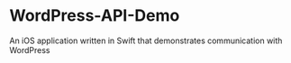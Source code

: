 # WordPress-API-Demo
An iOS application written in Swift that demonstrates communication with WordPress
